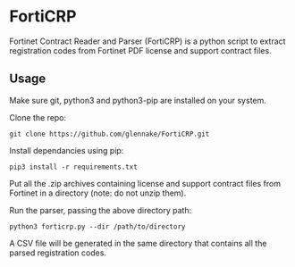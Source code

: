 # FortiCRP

Fortinet Contract Reader and Parser (FortiCRP) is a python script to extract registration codes from Fortinet PDF license and support contract files.

## Usage

Make sure git, python3 and python3-pip are installed on your system.

Clone the repo:

    git clone https://github.com/glennake/FortiCRP.git

Install dependancies using pip:

    pip3 install -r requirements.txt

Put all the .zip archives containing license and support contract files from Fortinet in a directory (note: do not unzip them).

Run the parser, passing the above directory path:

    python3 forticrp.py --dir /path/to/directory

A CSV file will be generated in the same directory that contains all the parsed registration codes.
